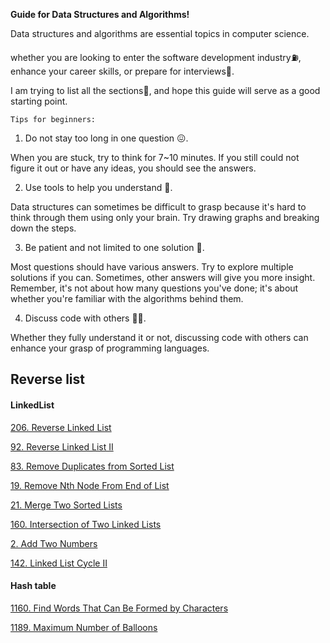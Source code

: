 **Guide for Data Structures and Algorithms!**

Data structures and algorithms are essential topics in computer science.

whether you are looking to enter the software development industry⛽️, enhance your career skills, or prepare for interviews🚀.

I am trying to list all the sections💪, and hope this guide will serve as a good starting point.

`Tips for beginners:`

1. Do not stay too long in one question 😖. 

When you are stuck, try to think for 7~10 minutes. If you still could not figure it out or have any ideas, you should see the answers.

2. Use tools to help you understand 📱. 

Data structures can sometimes be difficult to grasp because it's hard to think through them using only your brain. Try drawing graphs and breaking down the steps.

3. Be patient and not limited to one solution 🤔. 

Most questions should have various answers. Try to explore multiple solutions if you can. Sometimes, other answers will give you more insight. Remember, it's not about how many questions you've done; it's about whether you're familiar with the algorithms behind them.

4. Discuss code with others 👭👬. 

Whether they fully understand it or not, discussing code with others can enhance your grasp of programming languages.



## Reverse list


#### LinkedList


[206. Reverse Linked List](./Linkedlist/206.md)

[92. Reverse Linked List II](./Linkedlist/92.md)

[83. Remove Duplicates from Sorted List](./Linkedlist/83.md)

[19. Remove Nth Node From End of List](./Linkedlist/19.md)

[21. Merge Two Sorted Lists](./Linkedlist/21.md)

[160. Intersection of Two Linked Lists](./Linkedlist/160.md)

[2. Add Two Numbers](./Linkedlist/2.md)

[142. Linked List Cycle II](./Linkedlist/142.md)

#### Hash table


[1160. Find Words That Can Be Formed by Characters](./HashTable/1160.md)

[1189. Maximum Number of Balloons](./HashTable/1189.md)


